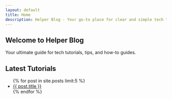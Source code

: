 ```yaml
---
layout: default
title: Home
description: Helper Blog - Your go-to place for clear and simple tech tutorials.
---
```


<section class="text-center my-5">
  <h1>Welcome to Helper Blog</h1>
  <p class="lead">Your ultimate guide for tech tutorials, tips, and how-to guides.</p>
</section>

<section>
  <h2>Latest Tutorials</h2>
  <ul class="list-group">
    {% for post in site.posts limit:5 %}
      <li class="list-group-item">
        <a href="{{ post.url | relative_url }}">{{ post.title }}</a>
      </li>
    {% endfor %}
  </ul>
</section>

